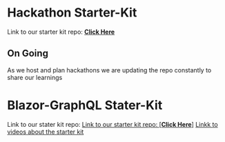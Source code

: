 # Hackathon Starter-Kit

Link to our starter kit repo: 
[**Click Here**](https://github.com/microsoft/hackathon-starter-kit)

## On Going

As we host and plan hackathons we are updating the repo constantly to share our learnings

# Blazor-GraphQL Stater-Kit
Link to our stater kit repo:
[Link to our starter kit repo: 
[**Click Here**]](https://github.com/microsoft/blazor-graphql-starter-kit)
[Linkk to videos about the starter kit](https://www.youtube.com/playlist?list=PLtvmFy4Ed_DLkf9rGvwkHdt3D09I_KnIU)
